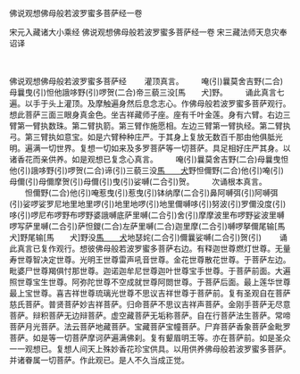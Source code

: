 佛说观想佛母般若波罗蜜多菩萨经一卷


宋元入藏诸大小乘经
佛说观想佛母般若波罗蜜多菩萨经一卷
宋三藏法师天息灾奉诏译


　　

佛说观想佛母般若波罗蜜多菩萨经
　　灌顶真言。
　　唵(引)曩莫舍吉野(二合)母曩曳(引)怛他誐哆野(引)啰贺(二合)帝三藐三没[馬　　犬]野。
　　诵此真言七遍。以手于头上灌顶。及摩触遍身然后息念志心。作佛母般若波罗蜜多菩萨观行。想此菩萨三面三眼身真金色。坐吉祥藏师子座。座有千叶金莲。身有六臂。右边三臂第一臂执数珠。第二臂执箭。第三臂作施愿相。左边三臂第一臂执经。第二臂执弓。第三臂执如意宝。如是六臂种种庄严。于其身上复放无数百千那由他俱胝光明。遍满一切世界。复想一切如来及多罗菩萨等一切菩萨。具足相好庄严其身。以诸香花而亲供养。如是观想已复念心真言。
　　唵(引)曩莫舍吉野(二合)母曩曳怛他(引)誐哆野(引)啰贺(二合)谛(引)三藐三没[馬　　犬](引)野怛儞野(二合)他(引)唵(引)母儞(引)母儞摩贺(引)母儞(引)曳(引)娑嚩(二合引)贺。
　　次诵根本真言。
　　怛儞野(二合)他(引)唵惹曳(引)惹曳(引)钵纳摩(二合引)鼻阿嚩弭(引)阿嚩弭(引)娑啰娑罗尼地里地里啰(引)地里地啰(引)地里儞嚩哆(引)努波(引)罗儞没度(引)哆(引)啰尼布啰野布啰野婆誐嚩底萨里嚩(二合引)舍(引)摩摩波里布啰野娑波里嚩啰写萨里嚩(二合引)萨怛鑁(二合)左萨里嚩(二合)迦里摩(二合引)嚩啰拏儞尾输[馬　　犬]野尾输[馬　　犬]野没[馬　　犬](引)地瑟姹(二合引)儞曩娑嚩(二合引)贺(引)
　　诵此真言已复作观行。想彼佛母般若波罗蜜多菩萨右边。有释迦世尊燃灯世尊。无量寿世尊智决定世尊。光明王世尊雷声吼音世尊。金花世尊散花世尊。于菩萨左边。毗婆尸世尊羯俱忖那世尊。迦诺迦牟尼世尊迦叶世尊宝手世尊。于菩萨前面。大遍照世尊宝生世尊。阿弥陀世尊不空成就世尊阿閦世尊。于菩萨后面。最上莲华世尊最上宝世尊。喜吉祥世尊琉璃光世尊不思议吉祥世尊于菩萨前。复有圣观自在菩萨慈氏菩萨。普贤菩萨妙吉祥菩萨。归命菩萨不思议吉祥声菩萨。金刚手菩萨无尽意菩萨。辩积菩萨无边辩菩萨。虚空藏菩萨无垢称菩萨。自在行菩萨法生菩萨。常啼菩萨月光菩萨。法云菩萨地藏菩萨。宝藏菩萨宝幢菩萨。尸弃菩萨香象菩萨金毗罗菩萨。如是等一切菩萨摩诃萨遍满佛刹。复有颦眉明王等。亦在菩萨前。如是圣众一一观想已。复想人间天上殊妙香花珍宝供具。以用供养佛母般若波罗蜜多菩萨。并诸眷属一切菩萨。作此观已。是人不久当成正觉。


